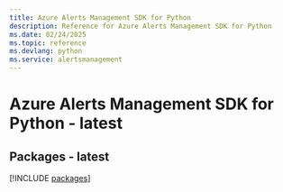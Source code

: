 ```yaml
---
title: Azure Alerts Management SDK for Python
description: Reference for Azure Alerts Management SDK for Python
ms.date: 02/24/2025
ms.topic: reference
ms.devlang: python
ms.service: alertsmanagement
---
```

# Azure Alerts Management SDK for Python - latest
## Packages - latest
[!INCLUDE [packages](alerts-management-index.md)]